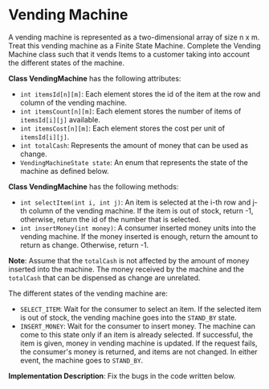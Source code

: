 # Vending Machine

A vending machine is represented as a two-dimensional array of size n x m. Treat this vending machine as a Finite State Machine. Complete the Vending Machine class such that it vends Items to a customer taking into account the different states of the machine.

**Class VendingMachine** has the following attributes:

- `int itemsId[n][m]`: Each element stores the id of the item at the row and column of the vending machine.
- `int itemsCount[n][m]`: Each element stores the number of items of `itemsId[i][j]` available.
- `int itemsCost[n][m]`: Each element stores the cost per unit of `itemsId[i][j]`.
- `int totalCash`: Represents the amount of money that can be used as change.
- `VendingMachineState state`: An enum that represents the state of the machine as defined below.

**Class VendingMachine** has the following methods:

- `int selectItem(int i, int j)`: An item is selected at the i-th row and j-th column of the vending machine. If the item is out of stock, return -1, otherwise, return the id of the number that is selected.
- `int insertMoney(int money)`: A consumer inserted money units into the vending machine. If the money inserted is enough, return the amount to return as change. Otherwise, return -1.

**Note**: Assume that the `totalCash` is not affected by the amount of money inserted into the machine. The money received by the machine and the `totalCash` that can be dispensed as change are unrelated.

The different states of the vending machine are:

- `SELECT_ITEM`: Wait for the consumer to select an item. If the selected item is out of stock, the vending machine goes into the `STAND_BY` state.
- `INSERT_MONEY`: Wait for the consumer to insert money. The machine can come to this state only if an item is already selected. If successful, the item is given, money in vending machine is updated. If the request fails, the consumer's money is returned, and items are not changed. In either event, the machine goes to `STAND_BY`.

**Implementation Description**: Fix the bugs in the code written below.
